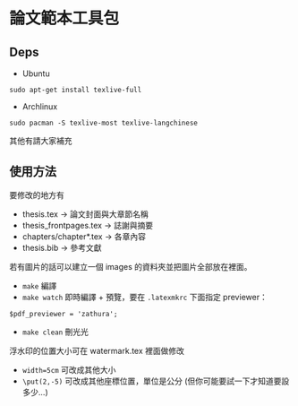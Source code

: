 # 論文範本工具包

## Deps

- Ubuntu
```
sudo apt-get install texlive-full
```
- Archlinux
```
sudo pacman -S texlive-most texlive-langchinese
```
其他有請大家補充

## 使用方法

要修改的地方有
- thesis.tex → 論文封面與大章節名稱
- thesis\_frontpages.tex → 誌謝與摘要
- chapters/chapter\*.tex → 各章內容
- thesis.bib → 參考文獻

若有圖片的話可以建立一個 images 的資料夾並把圖片全部放在裡面。

- `make` 編譯
- `make watch` 即時編譯 + 預覽，要在 `.latexmkrc` 下面指定 previewer：
```
$pdf_previewer = 'zathura';
```
- `make clean` 刪光光

浮水印的位置大小可在 watermark.tex 裡面做修改
- `width=5cm` 可改成其他大小
- `\put(2,-5)` 可改成其他座標位置，單位是公分 (但你可能要試一下才知道要設多少...)
